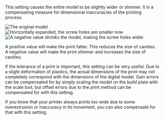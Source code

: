 This setting causes the entire model to be slightly wider or slimmer. It is a compensating measure for dimensional inaccuracies of the printing process.

![The original model](images/xy_offset_neutral.png)
![Horizontally expanded, the screw holes are smaller now](images/xy_offset_wider.png)
![A negative value shrinks the model, making the screw holes wider](images/xy_offset_slimmer.png)

A positive value will make the print fatter. This reduces the size of cavities. A negative value will make the print slimmer and increases the size of cavities.

If the tolerance of a print is important, this setting can be very useful. Due to a slight deformation of plastics, the actual dimensions of the print may not completely correspond with the dimensions of the digital model. Gain errors can be compensated for by simply scaling the model on the build plate with the scale tool, but offset errors due to the print method can be compensated for with this setting.

If you know that your printer always prints too wide due to some overextrusion or inaccuracy in its movement, you can also compensate for that with this setting.